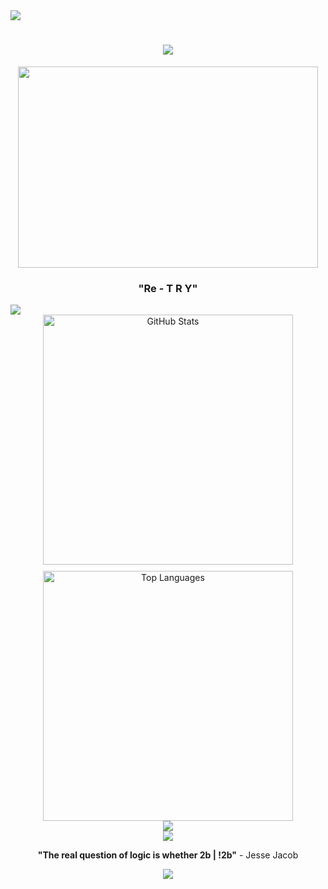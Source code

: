 <!-- Header animated line -->
<img src="https://user-images.githubusercontent.com/73097560/115834477-dbab4500-a447-11eb-908a-139a6edaec5c.gif">

<!-- Animated typing header -->
<div align="center">
  <h1>
    <img src="https://readme-typing-svg.herokuapp.com/?font=Righteous&size=35&center=true&vCenter=true&width=500&height=70&duration=4000&lines=Hi+There!+👋;+I'm+Jesse!;Welcome+to+my+Profile!;" />
  </h1>
</div>

<!-- Main profile GIF -->
<div align="center">
  <img src="https://media0.giphy.com/media/v1.Y2lkPTc5MGI3NjExOHo4dHQxOTlma3k0cDl1cGQxMzBwOXpuM241bTJmNWF4Y2JhcXlpMiZlcD12MV9pbnRlcm5hbF9naWZfYnlfaWQmY3Q9Zw/l3q2GxB62rDeoNghG/giphy.gif" width="480" height="322" />
</div>

<!-- Quote section -->
<div align="center">
  <h3>"Re - T R Y" </h3>
</div>

<!-- Section divider -->
<img src="https://user-images.githubusercontent.com/73097560/115834477-dbab4500-a447-11eb-908a-139a6edaec5c.gif">

<!-- GitHub Stats section -->
<div align="center" style="display: flex; justify-content: center; gap: 10px; flex-wrap: wrap; align-items: center;">
  <!-- GitHub general stats -->
  <img width="400" loading="lazy" style="max-width:100%; vertical-align: top;" src="https://github-readme-stats-salesp07.vercel.app/api?username=HVDES-808&count_private=true&show_icons=true&theme=react&rank_icon=github&border_radius=10" alt="GitHub Stats" />
  
  <!-- Most used languages -->
  <img width="400" loading="lazy" style="max-width:100%; vertical-align: top;" src="https://github-readme-stats-salesp07.vercel.app/api/top-langs/?username=HVDES-808&hide=HTML&langs_count=8&layout=compact&theme=react&border_radius=10&size_weight=0.5&count_weight=0.5&exclude_repo=github-readme-stats" alt="Top Languages" />
</div>

<!-- Activity graph -->
<!--
<div align="center">
  <img src="https://github-readme-activity-graph.vercel.app/graph?username=HVDES-808&theme=react-dark&bg_color=20232a&hide_border=true" width="100%"/>
</div>
-->

<!-- Section divider -->
<!--<img src="https://user-images.githubusercontent.com/73097560/115834477-dbab4500-a447-11eb-908a-139a6edaec5c.gif">-->

<!--## 🛠️ Tech Stack-->

<!-- Technology icons -->
<div align="center">
  <img src="https://skillicons.dev/icons?i=js,html,css,react,vue,nodejs,python,java,cpp,typescript,nextjs,postgresql,mysql,aws,docker,kubernetes,git,vscode,figma&perline=8" />
</div>

<!-- Footer section -->
<div align="center">
   
  <!-- Footer animated line -->
  <img src="https://user-images.githubusercontent.com/73097560/115834477-dbab4500-a447-11eb-908a-139a6edaec5c.gif">
  
  <!-- Footer quote -->
  **"The real question of logic is whether 2b | !2b"** - Jesse Jacob
  
  <!-- Footer animated line -->
  <img src="https://user-images.githubusercontent.com/73097560/115834477-dbab4500-a447-11eb-908a-139a6edaec5c.gif">
</div>
